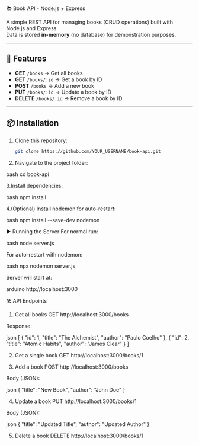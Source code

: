 📚 Book API - Node.js + Express

A simple REST API for managing books (CRUD operations) built with Node.js and Express.  
Data is stored **in-memory** (no database) for demonstration purposes.

---

## 🚀 Features
- **GET** `/books` → Get all books
- **GET** `/books/:id` → Get a book by ID
- **POST** `/books` → Add a new book
- **PUT** `/books/:id` → Update a book by ID
- **DELETE** `/books/:id` → Remove a book by ID

---

## 📦 Installation

1. Clone this repository:
   ```bash
   git clone https://github.com/YOUR_USERNAME/book-api.git
2. Navigate to the project folder:

bash
cd book-api

3.Install dependencies:

bash
npm install

4.(Optional) Install nodemon for auto-restart:

bash
npm install --save-dev nodemon



▶️ Running the Server
For normal run:

bash
node server.js

For auto-restart with nodemon:

bash
npx nodemon server.js


Server will start at:

arduino
http://localhost:3000



🛠 API Endpoints
1. Get all books
GET http://localhost:3000/books

Response:

json
[
  { "id": 1, "title": "The Alchemist", "author": "Paulo Coelho" },
  { "id": 2, "title": "Atomic Habits", "author": "James Clear" }
]


2. Get a single book
GET http://localhost:3000/books/1

3. Add a book
POST http://localhost:3000/books

Body (JSON):

json
{ "title": "New Book", "author": "John Doe" }


4. Update a book
PUT http://localhost:3000/books/1

Body (JSON):

json
{ "title": "Updated Title", "author": "Updated Author" }


5. Delete a book
DELETE http://localhost:3000/books/1

